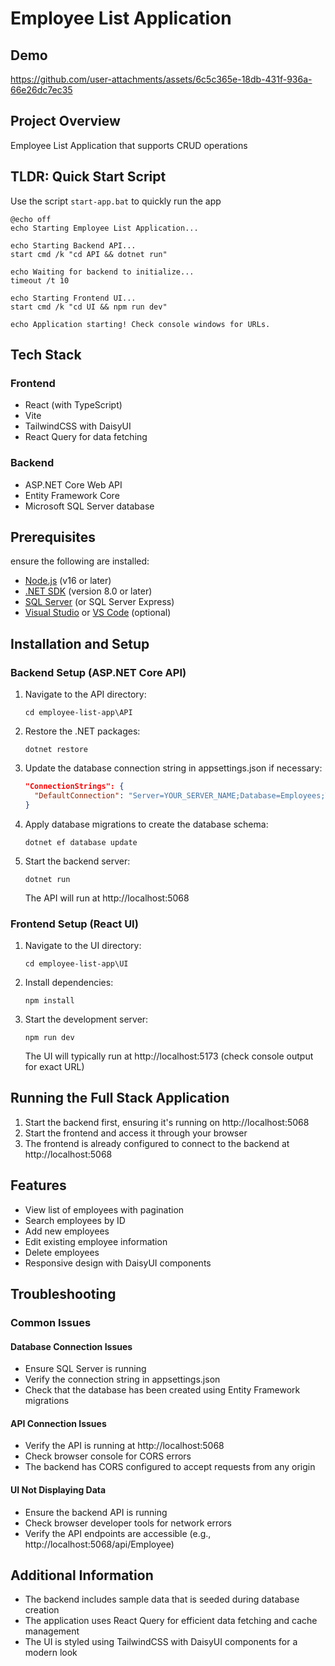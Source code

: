 # Employee List Application

## Demo


https://github.com/user-attachments/assets/6c5c365e-18db-431f-936a-66e26dc7ec35

## Project Overview

Employee List Application that supports CRUD operations

## TLDR: Quick Start Script

Use the script `start-app.bat` to quickly run the app

```batch
@echo off
echo Starting Employee List Application...

echo Starting Backend API...
start cmd /k "cd API && dotnet run"

echo Waiting for backend to initialize...
timeout /t 10

echo Starting Frontend UI...
start cmd /k "cd UI && npm run dev"

echo Application starting! Check console windows for URLs.
```

## Tech Stack

### Frontend

- React (with TypeScript)
- Vite
- TailwindCSS with DaisyUI
- React Query for data fetching

### Backend

- ASP.NET Core Web API
- Entity Framework Core
- Microsoft SQL Server database

## Prerequisites

ensure the following are installed:

- [Node.js](https://nodejs.org/) (v16 or later)
- [.NET SDK](https://dotnet.microsoft.com/download) (version 8.0 or later)
- [SQL Server](https://www.microsoft.com/sql-server/) (or SQL Server Express)
- [Visual Studio](https://visualstudio.microsoft.com/) or [VS Code](https://code.visualstudio.com/) (optional)

## Installation and Setup

### Backend Setup (ASP.NET Core API)

1. Navigate to the API directory:

   ```
   cd employee-list-app\API
   ```

2. Restore the .NET packages:

   ```
   dotnet restore
   ```

3. Update the database connection string in appsettings.json if necessary:

   ```json
   "ConnectionStrings": {
     "DefaultConnection": "Server=YOUR_SERVER_NAME;Database=Employees;Trusted_Connection=True;TrustServerCertificate=True;MultipleActiveResultSets=True;"
   }
   ```

4. Apply database migrations to create the database schema:

   ```
   dotnet ef database update
   ```

5. Start the backend server:
   ```
   dotnet run
   ```
   The API will run at http://localhost:5068

### Frontend Setup (React UI)

1. Navigate to the UI directory:

   ```
   cd employee-list-app\UI
   ```

2. Install dependencies:

   ```
   npm install
   ```

3. Start the development server:
   ```
   npm run dev
   ```
   The UI will typically run at http://localhost:5173 (check console output for exact URL)

## Running the Full Stack Application

1. Start the backend first, ensuring it's running on http://localhost:5068
2. Start the frontend and access it through your browser
3. The frontend is already configured to connect to the backend at http://localhost:5068

## Features

- View list of employees with pagination
- Search employees by ID
- Add new employees
- Edit existing employee information
- Delete employees
- Responsive design with DaisyUI components

## Troubleshooting

### Common Issues

#### Database Connection Issues

- Ensure SQL Server is running
- Verify the connection string in appsettings.json
- Check that the database has been created using Entity Framework migrations

#### API Connection Issues

- Verify the API is running at http://localhost:5068
- Check browser console for CORS errors
- The backend has CORS configured to accept requests from any origin

#### UI Not Displaying Data

- Ensure the backend API is running
- Check browser developer tools for network errors
- Verify the API endpoints are accessible (e.g., http://localhost:5068/api/Employee)

## Additional Information

- The backend includes sample data that is seeded during database creation
- The application uses React Query for efficient data fetching and cache management
- The UI is styled using TailwindCSS with DaisyUI components for a modern look
